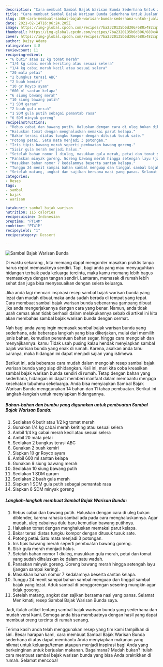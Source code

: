 ```yaml
---
description: "Cara membuat Sambal Bajak Warisan Bunda Sederhana Untuk Jualan"
title: "Cara membuat Sambal Bajak Warisan Bunda Sederhana Untuk Jualan"
slug: 389-cara-membuat-sambal-bajak-warisan-bunda-sederhana-untuk-jualan
date: 2021-02-14T16:06:24.205Z
image: https://img-global.cpcdn.com/recipes/7ba2320135b6d306/680x482cq70/sambal-bajak-warisan-bunda-foto-resep-utama.jpg
thumbnail: https://img-global.cpcdn.com/recipes/7ba2320135b6d306/680x482cq70/sambal-bajak-warisan-bunda-foto-resep-utama.jpg
cover: https://img-global.cpcdn.com/recipes/7ba2320135b6d306/680x482cq70/sambal-bajak-warisan-bunda-foto-resep-utama.jpg
author: Daisy Adams
ratingvalue: 4.8
reviewcount: 11
recipeingredient:
- "6 butir atau 12 kg tomat merah"
- "1/4 kg cabai merah keriting atau sesuai selera"
- "1/4 kg cabai merah kecil atau sesuai selera"
- "20 mata petai"
- "2 bungkus terasi ABC"
- "2 buah kemiri"
- "10 gr Royco ayam"
- "600 ml santan kelapa"
- "6 siung bawang merah"
- "10 siung bawang putih"
- "1 SDM garam"
- "2 buah gula merah"
- "1 SDM gula putih sebagai pemantab rasa"
- "6 SDM minyak goreng"
recipeinstructions:
- "Rebus cabai dan bawang putih. Haluskan dengan cara di uleg bukan diblender, karena rahasia sambal ada pada cara menghaluskannya. Agar mudah, uleg cabainya dulu baru kemudian bawang putihnya."
- "Haluskan tomat dengan menghaluskan memakai parut kelapa."
- "Bakar terasi diatas tungku kompor dengan ditusuk tusuk sate."
- "Potong petai. Satu mata menjadi 3 potongan."
- "Iris tipis bawang merah seperti pembuatan bawang goreng."
- "Sisir gula merah menjadi halus."
- "Setelah bahan nomor 1 diuleg, masukkan gula merah, petai dan tomat yang sudah dihaluskan ke dalam satu wadah."
- "Panaskan minyak goreng. Goreng bawang merah hingga setengah layu (jangan sampai kering)."
- "Masukkan bahan nomor 7 kedalamnya beserta santan kelapa."
- "Tunggu 24 menit sampai bahan sambal menguap dan tinggal sambal bajak yang lezat. Aduk sambal di penggorengan sesering mungkin agar tidak gosong."
- "Setelah matang, angkat dan sajikan bersama nasi yang panas. Selamat Menikmati, resep Sambal Bajak Warisan Bunda saya."
categories:
- Resep
tags:
- sambal
- bajak
- warisan

katakunci: sambal bajak warisan 
nutrition: 115 calories
recipecuisine: Indonesian
preptime: "PT14M"
cooktime: "PT41M"
recipeyield: "1"
recipecategory: Dessert

---
```



![Sambal Bajak Warisan Bunda](https://img-global.cpcdn.com/recipes/7ba2320135b6d306/680x482cq70/sambal-bajak-warisan-bunda-foto-resep-utama.jpg)

Di waktu  sekarang , kita memang dapat mengorder masakan praktis tanpa harus repot memasaknya sendiri. Tapi, bagi anda yang mau menyuguhkan hidangan terbaik pada keluarga tercinta, maka kamu memang lebih bagus memasaknya dengan tangan sendiri. Lantaran, memasak di rumah lebih sehat dan juga bisa menyesuaikan dengan selera keluarga.

Jika anda lagi mencari inspirasi resep sambal bajak warisan bunda yang lezat dan mudah dibuat,maka anda sudah berada di tempat yang tepat. Cara membuat sambal bajak warisan bunda  sebenarnya gampang dibuat jika anda mengerjakannya dengan cara yang benar. Namun, anda tidak usah cemas akan tidak berhasil dalam melakukannya 
sebab di artikel ini kita akan membahas sambal bajak warisan bunda dengan cermat.  



Nah bagi anda yang ingin memasak sambal bajak warisan bunda yang sederhana, ada beberapa langkah yang bisa dikerjakan, mulai dari memilih jenis bahan, kemudian penentuan bahan segar, hingga cara mengolah dan menyajikannya. kamu Tidak usah pusing kalau hendak menyiapkan sambal bajak warisan bunda yang enak di rumah. Karena, asalkan anda  tahu caranya, maka hidangan ini dapat menjadi sajian yang istimewa.

Berikut ini, ada beberapa cara mudah dalam mengolah resep sambal bajak warisan bunda yang siap dihidangkan. Kali ini, mari kita coba kreasikan sambal bajak warisan bunda sendiri di rumah. Tetap dengan bahan yang sederhana, hidangan ini dapat memberi manfaat dalam membantu menjaga kesehatan tubuhmu sekeluarga. Anda bisa menyiapkan Sambal Bajak Warisan Bunda menggunakan 14 bahan dan 11 tahap pembuatan. Berikut ini langkah-langkah untuk menyiapkan hidangannya.

<!--inarticleads1-->

##### Bahan-bahan dan bumbu yang digunakan untuk pembuatan Sambal Bajak Warisan Bunda:

1. Sediakan 6 butir atau 1/2 kg tomat merah
1. Gunakan 1/4 kg cabai merah keriting atau sesuai selera
1. Ambil 1/4 kg cabai merah kecil atau sesuai selera
1. Ambil 20 mata petai
1. Sediakan 2 bungkus terasi ABC
1. Gunakan 2 buah kemiri
1. Siapkan 10 gr Royco ayam
1. Ambil 600 ml santan kelapa
1. Gunakan 6 siung bawang merah
1. Sediakan 10 siung bawang putih
1. Sediakan 1 SDM garam
1. Sediakan 2 buah gula merah
1. Siapkan 1 SDM gula putih sebagai pemantab rasa
1. Siapkan 6 SDM minyak goreng




<!--inarticleads2-->

##### Langkah-langkah membuat Sambal Bajak Warisan Bunda:

1. Rebus cabai dan bawang putih. Haluskan dengan cara di uleg bukan diblender, karena rahasia sambal ada pada cara menghaluskannya. Agar mudah, uleg cabainya dulu baru kemudian bawang putihnya.
1. Haluskan tomat dengan menghaluskan memakai parut kelapa.
1. Bakar terasi diatas tungku kompor dengan ditusuk tusuk sate.
1. Potong petai. Satu mata menjadi 3 potongan.
1. Iris tipis bawang merah seperti pembuatan bawang goreng.
1. Sisir gula merah menjadi halus.
1. Setelah bahan nomor 1 diuleg, masukkan gula merah, petai dan tomat yang sudah dihaluskan ke dalam satu wadah.
1. Panaskan minyak goreng. Goreng bawang merah hingga setengah layu (jangan sampai kering).
1. Masukkan bahan nomor 7 kedalamnya beserta santan kelapa.
1. Tunggu 24 menit sampai bahan sambal menguap dan tinggal sambal bajak yang lezat. Aduk sambal di penggorengan sesering mungkin agar tidak gosong.
1. Setelah matang, angkat dan sajikan bersama nasi yang panas. Selamat Menikmati, resep Sambal Bajak Warisan Bunda saya.




Jadi, itulah artikel tentang  sambal bajak warisan bunda  yang sederhana dan mudah versi kami. Semoga anda bisa membuatnya dengan hasil yang dapat membuat oreng tercinta di rumah senang. 

Terima kasih anda telah menggunakan resep yang tim kami tampilkan di sini. Besar harapan kami, cara membuat  Sambal Bajak Warisan Bunda sederhana di atas dapat membantu Anda menyiapkan makanan yang nikmat untuk keluarga/teman ataupun menjadi inspirasi bagi Anda yang berkeinginan untuk berjualan makanan. Bagaimana? Mudah bukan? Itulah cara membuat sambal bajak warisan bunda yang bisa Anda praktikkan di rumah. Selamat mencoba!

